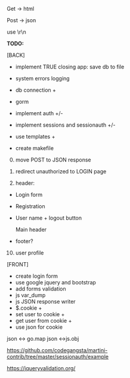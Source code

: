 Get -> html

Post -> json

use \r\n

**TODO:**

[BACK]
* implement TRUE closing app: save db to file
* system errors logging
* db connection +
* gorm
* implement auth +/-
* implement sessions and sessionauth +/-
* use templates +

* create makefile

0. move POST to JSON response

0. redirect unauthorized to LOGIN page

0. header:
+ Login form
+ Registration
+ User name + logout button

    Main header
+ footer?
10. user profile

[FRONT]
* create login form
* use google jquery and bootstrap
* add forms validation
* js var_dump
* js  JSON response writer
* $.cookie +
* set user to cookie +
* get user from cookie +
* use json for cookie

json <-> go.map
json <->js.obj

https://github.com/codegangsta/martini-contrib/tree/master/sessionauth/example

https://jqueryvalidation.org/